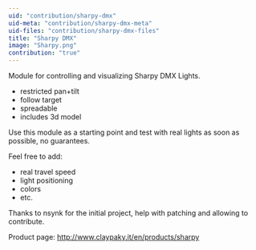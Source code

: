 ```yaml
---
uid: "contribution/sharpy-dmx"
uid-meta: "contribution/sharpy-dmx-meta"
uid-files: "contribution/sharpy-dmx-files"
title: "Sharpy DMX"
image: "Sharpy.png"
contribution: "true"
---
```


Module for controlling and visualizing Sharpy DMX Lights.

* restricted pan+tilt
* follow target
* spreadable
* includes 3d model


Use this module as a starting point and test with real lights as soon as possible, no guarantees.

Feel free to add:

* real travel speed
* light positioning
* colors
* etc.


Thanks to nsynk for the initial project, help with patching and allowing to contribute.


Product page: <http://www.claypaky.it/en/products/sharpy>